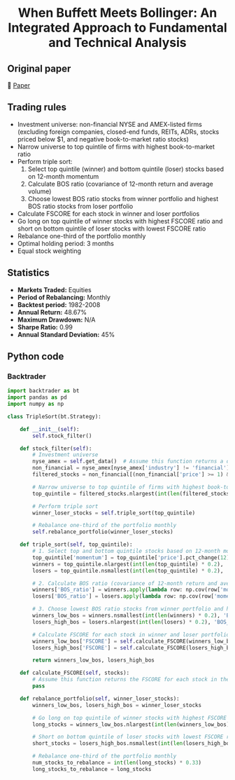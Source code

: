 <div align="center">
  <h1>When Buffett Meets Bollinger: An Integrated Approach to Fundamental and Technical Analysis</h1>
</div>

## Original paper

📕 [Paper](https://papers.ssrn.com/sol3/papers.cfm?abstract_id=3330402)

## Trading rules

- Investment universe: non-financial NYSE and AMEX-listed firms (excluding foreign companies, closed-end funds, REITs, ADRs, stocks priced below $1, and negative book-to-market ratio stocks)
- Narrow universe to top quintile of firms with highest book-to-market ratio
- Perform triple sort:
    1. Select top quintile (winner) and bottom quintile (loser) stocks based on 12-month momentum
    2. Calculate BOS ratio (covariance of 12-month return and average volume)
    3. Choose lowest BOS ratio stocks from winner portfolio and highest BOS ratio stocks from loser portfolio
- Calculate FSCORE for each stock in winner and loser portfolios
- Go long on top quintile of winner stocks with highest FSCORE ratio and short on bottom quintile of loser stocks with lowest FSCORE ratio
- Rebalance one-third of the portfolio monthly
- Optimal holding period: 3 months
- Equal stock weighting

## Statistics

- **Markets Traded:** Equities
- **Period of Rebalancing:** Monthly
- **Backtest period:** 1982-2008
- **Annual Return:** 48.67%
- **Maximum Drawdown:** N/A
- **Sharpe Ratio:** 0.99
- **Annual Standard Deviation:** 45%

## Python code

### Backtrader

```python
import backtrader as bt
import pandas as pd
import numpy as np

class TripleSort(bt.Strategy):

    def __init__(self):
        self.stock_filter()

    def stock_filter(self):
        # Investment universe
        nyse_amex = self.get_data()  # Assume this function returns a dataframe of NYSE and AMEX-listed firms
        non_financial = nyse_amex[nyse_amex['industry'] != 'financial']
        filtered_stocks = non_financial[(non_financial['price'] >= 1) & (non_financial['book_to_market'] > 0)]

        # Narrow universe to top quintile of firms with highest book-to-market ratio
        top_quintile = filtered_stocks.nlargest(int(len(filtered_stocks) * 0.2), 'book_to_market')

        # Perform triple sort
        winner_loser_stocks = self.triple_sort(top_quintile)

        # Rebalance one-third of the portfolio monthly
        self.rebalance_portfolio(winner_loser_stocks)

    def triple_sort(self, top_quintile):
        # 1. Select top and bottom quintile stocks based on 12-month momentum
        top_quintile['momentum'] = top_quintile['price'].pct_change(12)
        winners = top_quintile.nlargest(int(len(top_quintile) * 0.2), 'momentum')
        losers = top_quintile.nsmallest(int(len(top_quintile) * 0.2), 'momentum')

        # 2. Calculate BOS ratio (covariance of 12-month return and average volume)
        winners['BOS_ratio'] = winners.apply(lambda row: np.cov(row['momentum'], row['average_volume'])[0][1], axis=1)
        losers['BOS_ratio'] = losers.apply(lambda row: np.cov(row['momentum'], row['average_volume'])[0][1], axis=1)

        # 3. Choose lowest BOS ratio stocks from winner portfolio and highest BOS ratio stocks from loser portfolio
        winners_low_bos = winners.nsmallest(int(len(winners) * 0.2), 'BOS_ratio')
        losers_high_bos = losers.nlargest(int(len(losers) * 0.2), 'BOS_ratio')

        # Calculate FSCORE for each stock in winner and loser portfolios
        winners_low_bos['FSCORE'] = self.calculate_FSCORE(winners_low_bos)
        losers_high_bos['FSCORE'] = self.calculate_FSCORE(losers_high_bos)

        return winners_low_bos, losers_high_bos

    def calculate_FSCORE(self, stocks):
        # Assume this function returns the FSCORE for each stock in the dataframe
        pass

    def rebalance_portfolio(self, winner_loser_stocks):
        winners_low_bos, losers_high_bos = winner_loser_stocks

        # Go long on top quintile of winner stocks with highest FSCORE ratio
        long_stocks = winners_low_bos.nlargest(int(len(winners_low_bos) * 0.2), 'FSCORE')

        # Short on bottom quintile of loser stocks with lowest FSCORE ratio
        short_stocks = losers_high_bos.nsmallest(int(len(losers_high_bos) * 0.2), 'FSCORE')

        # Rebalance one-third of the portfolio monthly
        num_stocks_to_rebalance = int(len(long_stocks) * 0.33)
        long_stocks_to_rebalance = long_stocks
```